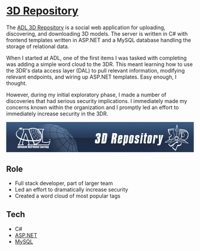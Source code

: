 # [3D Repository][3dr]

The [ADL 3D Repository][github] is a social web application for uploading, discovering, and downloading 3D models. The server is written in C# with frontend templates written in ASP.NET and a MySQL database handling the storage of relational data.

When I started at ADL, one of the first items I was tasked with completing was adding a simple word cloud to the 3DR. This meant learning how to use the 3DR's data access layer (DAL) to pull relevant information, modifying relevant endpoints, and wiring up ASP.NET templates. Easy enough, I thought.

However, during my initial exploratory phase, I made a number of discoveries that had serious security implications. I immediately made my concerns known within the organization and I promptly led an effort to immediately increase security in the 3DR.

![3DR Screenshot][screenshot]

## Role
* Full stack developer, part of larger team
* Led an effort to dramatically increase security
* Created a word cloud of most popular tags

## Tech
* C#
* [ASP.NET][asp]
* [MySQL][mysql]

[github]: https://github.com/adlnet/3D-Repository
[3dr]: https://3dr.adlnet.gov/
[screenshot]: ../../img/3dr.png

[mysql]: https://www.mysql.com/
[asp]: http://www.asp.net/

